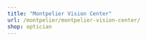 ```yaml
---
title: "Montpelier Vision Center"
url: /montpelier/montpelier-vision-center/
shop: optician
---
```

